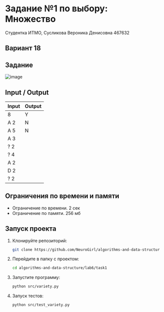 # Задание №1 по выбору: Множество
Студентка ИТМО,  Сусликова Вероника Денисовна 467632

## Вариант 18

## Задание 

![image](https://github.com/user-attachments/assets/0e47efe1-9f43-4a79-97df-a4bf8291b9e9)

## Input / Output 

| Input    | Output   |
|----------|----------|
|8         |Y         |
|A 2       |N         |
|A 5       |N         |
|A 3       |          |
|? 2       |          |
|? 4       |          |
|A 2       |          |
|D 2       |          |
|? 2       |          |

## Ограничения по времени и памяти

- Ограничение по времени. 2 сек
- Ограничение по памяти. 256 мб

## Запуск проекта
1. Клонируйте репозиторий:
   ```bash
   git clone https://github.com/NeuroGirl/algorithms-and-data-structure.git
   ```
2. Перейдите в папку с проектом:
   ```bash
   cd algorithms-and-data-structure/lab6/task1
   
3. Запустите программу:
   ```bash
   python src/variety.py
   ```

4. Запуск тестов:
   ```bash
   python src/test_variety.py
   ```
